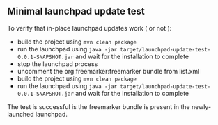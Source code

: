 Minimal launchpad update test
---

To verify that in-place launchpad updates work ( or not ):

* build the project using `mvn clean package`
* run the launchpad using `java -jar target/launchpad-update-test-0.0.1-SNAPSHOT.jar` and wait for the installation to complete
* stop the launchpad process
* uncomment the org.freemarker:freemarker bundle from list.xml
* build the project using `mvn clean package`
* run the launchpad using `java -jar target/launchpad-update-test-0.0.1-SNAPSHOT.jar` and wait for the installation to complete

The test is successful is the freemarker bundle is present in the newly-launched launchpad.
